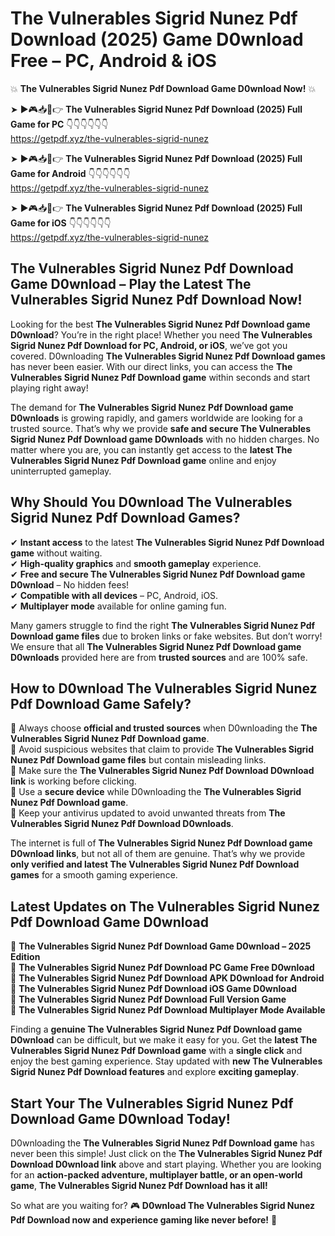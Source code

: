 # The Vulnerables Sigrid Nunez Pdf Download (2025) Game D0wnload Free – PC, Android & iOS

💥 **The Vulnerables Sigrid Nunez Pdf Download Game D0wnload Now!** 💥  

➤ ►🎮📥📱👉 **The Vulnerables Sigrid Nunez Pdf Download (2025) Full Game for PC** 👇👇👇👇👇👇  
https://getpdf.xyz/the-vulnerables-sigrid-nunez  

➤ ►🎮📥📱👉 **The Vulnerables Sigrid Nunez Pdf Download (2025) Full Game for Android** 👇👇👇👇👇👇  
https://getpdf.xyz/the-vulnerables-sigrid-nunez  

➤ ►🎮📥📱👉 **The Vulnerables Sigrid Nunez Pdf Download (2025) Full Game for iOS** 👇👇👇👇👇👇  
https://getpdf.xyz/the-vulnerables-sigrid-nunez  

## The Vulnerables Sigrid Nunez Pdf Download Game D0wnload – Play the Latest The Vulnerables Sigrid Nunez Pdf Download Now!

Looking for the best **The Vulnerables Sigrid Nunez Pdf Download game D0wnload**? You’re in the right place! Whether you need **The Vulnerables Sigrid Nunez Pdf Download for PC, Android, or iOS**, we’ve got you covered. D0wnloading **The Vulnerables Sigrid Nunez Pdf Download games** has never been easier. With our direct links, you can access the **The Vulnerables Sigrid Nunez Pdf Download game** within seconds and start playing right away!  

The demand for **The Vulnerables Sigrid Nunez Pdf Download game D0wnloads** is growing rapidly, and gamers worldwide are looking for a trusted source. That’s why we provide **safe and secure The Vulnerables Sigrid Nunez Pdf Download game D0wnloads** with no hidden charges. No matter where you are, you can instantly get access to the **latest The Vulnerables Sigrid Nunez Pdf Download game** online and enjoy uninterrupted gameplay.  

## **Why Should You D0wnload The Vulnerables Sigrid Nunez Pdf Download Games?**  

✔ **Instant access** to the latest **The Vulnerables Sigrid Nunez Pdf Download game** without waiting.  
✔ **High-quality graphics** and **smooth gameplay** experience.  
✔ **Free and secure The Vulnerables Sigrid Nunez Pdf Download game D0wnload** – No hidden fees!  
✔ **Compatible with all devices** – PC, Android, iOS.  
✔ **Multiplayer mode** available for online gaming fun.  

Many gamers struggle to find the right **The Vulnerables Sigrid Nunez Pdf Download game files** due to broken links or fake websites. But don’t worry! We ensure that all **The Vulnerables Sigrid Nunez Pdf Download game D0wnloads** provided here are from **trusted sources** and are 100% safe.  

## **How to D0wnload The Vulnerables Sigrid Nunez Pdf Download Game Safely?**  

📌 Always choose **official and trusted sources** when D0wnloading the **The Vulnerables Sigrid Nunez Pdf Download game**.  
📌 Avoid suspicious websites that claim to provide **The Vulnerables Sigrid Nunez Pdf Download game files** but contain misleading links.  
📌 Make sure the **The Vulnerables Sigrid Nunez Pdf Download D0wnload link** is working before clicking.  
📌 Use a **secure device** while D0wnloading the **The Vulnerables Sigrid Nunez Pdf Download game**.  
📌 Keep your antivirus updated to avoid unwanted threats from **The Vulnerables Sigrid Nunez Pdf Download D0wnloads**.  

The internet is full of **The Vulnerables Sigrid Nunez Pdf Download game D0wnload links**, but not all of them are genuine. That’s why we provide **only verified and latest The Vulnerables Sigrid Nunez Pdf Download games** for a smooth gaming experience.  

## **Latest Updates on The Vulnerables Sigrid Nunez Pdf Download Game D0wnload**  

🔹 **The Vulnerables Sigrid Nunez Pdf Download Game D0wnload – 2025 Edition**  
🔹 **The Vulnerables Sigrid Nunez Pdf Download PC Game Free D0wnload**  
🔹 **The Vulnerables Sigrid Nunez Pdf Download APK D0wnload for Android**  
🔹 **The Vulnerables Sigrid Nunez Pdf Download iOS Game D0wnload**  
🔹 **The Vulnerables Sigrid Nunez Pdf Download Full Version Game**  
🔹 **The Vulnerables Sigrid Nunez Pdf Download Multiplayer Mode Available**  

Finding a **genuine The Vulnerables Sigrid Nunez Pdf Download game D0wnload** can be difficult, but we make it easy for you. Get the **latest The Vulnerables Sigrid Nunez Pdf Download game** with a **single click** and enjoy the best gaming experience. Stay updated with **new The Vulnerables Sigrid Nunez Pdf Download features** and explore **exciting gameplay**.  

## **Start Your The Vulnerables Sigrid Nunez Pdf Download Game D0wnload Today!**  

D0wnloading the **The Vulnerables Sigrid Nunez Pdf Download game** has never been this simple! Just click on the **The Vulnerables Sigrid Nunez Pdf Download D0wnload link** above and start playing. Whether you are looking for an **action-packed adventure, multiplayer battle, or an open-world game**, **The Vulnerables Sigrid Nunez Pdf Download has it all!**  

So what are you waiting for? 🎮 **D0wnload The Vulnerables Sigrid Nunez Pdf Download now and experience gaming like never before!** 🚀  